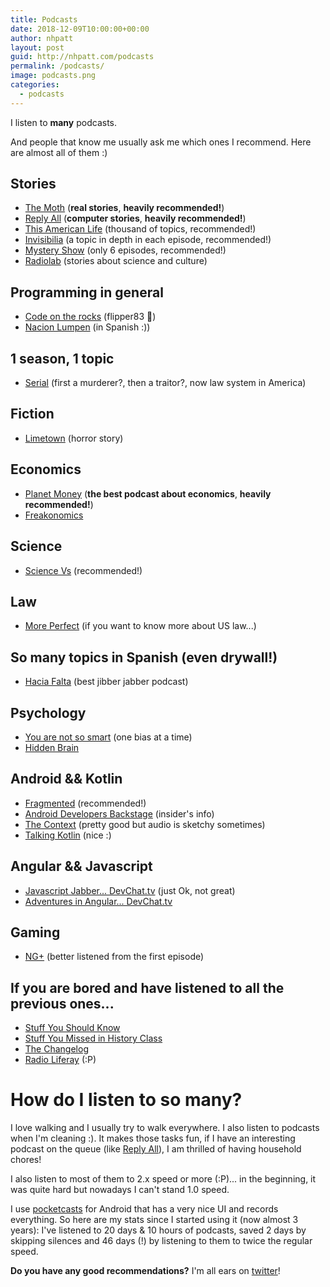 ```yaml
---
title: Podcasts
date: 2018-12-09T10:00:00+00:00
author: nhpatt
layout: post
guid: http://nhpatt.com/podcasts
permalink: /podcasts/
image: podcasts.png
categories:
  - podcasts
---
```


I listen to **many** podcasts. 

And people that know me usually ask me which ones I recommend. Here are almost all of them :)

## Stories
 
* [The Moth](http://themoth.org/) (**real stories**, **heavily recommended!**)
* [Reply All](http://gimletmedia.com/shows/reply-all) (**computer stories**, **heavily recommended!**)
* [This American Life](https://www.thisamericanlife.org/) (thousand of topics, recommended!)
* [Invisibilia](https://www.npr.org/programs/invisibilia) (a topic in depth in each episode, recommended!)
* [Mystery Show](http://www.gimletmedia.com/mystery-show) (only 6 episodes, recommended!)
* [Radiolab](http://www.wnycstudios.org/shows/radiolab/projects/podcasts) (stories about science and culture)

## Programming in general

* [Code on the rocks](https://www.spreaker.com/show/code-on-the-rocks_1) (flipper83 💖)
* [Nacion Lumpen](http://www.spreaker.com/user/nacionlumpen) (in Spanish :))

## 1 season, 1 topic

* [Serial](https://serialpodcast.org/) (first a murderer?, then a traitor?, now law system in America)

## Fiction

* [Limetown](http://www.limetown.com/) (horror story)

## Economics

* [Planet Money](https://www.npr.org/planetmoney) (**the best podcast about economics**, **heavily recommended!**)
* [Freakonomics](http://freakonomics.com/)

## Science

* [Science Vs](https://gimletmedia.com/science-vs/) (recommended!)

## Law

* [More Perfect](http://www.wnycstudios.org/shows/radiolabmoreperfect) (if you want to know more about US law...)

## So many topics in Spanish (even drywall!)

* [Hacia Falta](https://haciafalta.com/) (best jibber jabber podcast)

## Psychology

* [You are not so smart](http://www.youarenotsosmart.com/) (one bias at a time)
* [Hidden Brain](https://npr.org/series/423302056/hidden-brain)

## Android && Kotlin

* [Fragmented](http://www.fragmentedpodcast.com/) (recommended!)
* [Android Developers Backstage](http://androidbackstage.blogspot.com/) (insider's info)
* [The Context](https://github.com/artem-zinnatullin/TheContext-Podcast) (pretty good but audio is sketchy sometimes)
* [Talking Kotlin](http://talkingkotlin.com/) (nice :)

## Angular && Javascript

* [Javascript Jabber... DevChat.tv](http://devchat.tv/) (just Ok, not great)
* [Adventures in Angular... DevChat.tv](http://devchat.tv/)

## Gaming

* [NG+](https://cuonda.com/new-game-plus) (better listened from the first episode)

## If you are bored and have listened to all the previous ones...

* [Stuff You Should Know](https://www.howstuffworks.com/)
* [Stuff You Missed in History Class](https://www.missedinhistory.com/)
* [The Changelog](http://changelog.fm/)
* [Radio Liferay](https://web.liferay.com/es/radio) (:P)

# How do I listen to so many?

I love walking and I usually try to walk everywhere. I also listen to podcasts when I'm cleaning :). It makes those tasks fun, if I have an interesting podcast on the queue (like [Reply All](http://gimletmedia.com/shows/reply-all)), I am thrilled of having household chores!

I also listen to most of them to 2.x speed or more (:P)... in the beginning, it was quite hard but nowadays I can't stand 1.0 speed.

I use [pocketcasts](https://www.pocketcasts.com/) for Android that has a very nice UI and records everything. So here are my stats since I started using it (now almost 3 years): I've listened to 20 days & 10 hours of podcasts, saved 2 days by skipping silences and 46 days (!) by listening to them to twice the regular speed.

**Do you have any good recommendations?** I'm all ears on [twitter](https://twitter.com/nhpatt)!